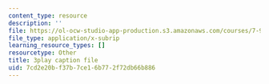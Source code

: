 ```yaml
---
content_type: resource
description: ''
file: https://ol-ocw-studio-app-production.s3.amazonaws.com/courses/7-91j-foundations-of-computational-and-systems-biology-spring-2014/7cd2e20bf37b7ce16b772f72db66b886_j1s9JfZKFqU.srt
file_type: application/x-subrip
learning_resource_types: []
resourcetype: Other
title: 3play caption file
uid: 7cd2e20b-f37b-7ce1-6b77-2f72db66b886
---
```


